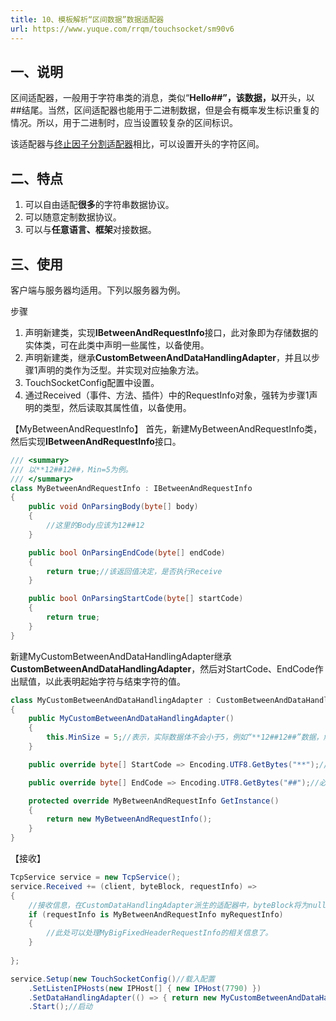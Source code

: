 ```yaml
---
title: 10、模板解析“区间数据”数据适配器
url: https://www.yuque.com/rrqm/touchsocket/sm90v6
---
```


<a name="MbHCL"></a>

## 一、说明

区间适配器，一般用于字符串类的消息，类似“**Hello##”，该数据，以**开头，以##结尾。当然，区间适配器也能用于二进制数据，但是会有概率发生标识重复的情况。所以，用于二进制时，应当设置较复杂的区间标识。

该适配器与[终止因子分割适配器](4、终止因子分割数据处理适配器\(TerminatorPackageAdapter\).md)相比，可以设置开头的字符区间。

<a name="eCz77"></a>

## 二、特点

1. 可以自由适配**很多**的字符串数据协议。
2. 可以随意定制数据协议。
3. 可以与**任意语言、框架**对接数据。

<a name="S5MfM"></a>

## 三、使用

客户端与服务器均适用。下列以服务器为例。

步骤

1. 声明新建类，实现**IBetweenAndRequestInfo**接口，此对象即为存储数据的实体类，可在此类中声明一些属性，以备使用。
2. 声明新建类，继承**CustomBetweenAndDataHandlingAdapter**，并且以步骤1声明的类作为泛型。并实现对应抽象方法。
3. TouchSocketConfig配置中设置。
4. 通过Received（事件、方法、插件）中的RequestInfo对象，强转为步骤1声明的类型，然后读取其属性值，以备使用。

【MyBetweenAndRequestInfo】
首先，新建MyBetweenAndRequestInfo类，然后实现**IBetweenAndRequestInfo**接口。

```csharp
/// <summary>
/// 以**12##12##，Min=5为例。
/// </summary>
class MyBetweenAndRequestInfo : IBetweenAndRequestInfo
{
    public void OnParsingBody(byte[] body)
    {
        //这里的Body应该为12##12
    }

    public bool OnParsingEndCode(byte[] endCode)
    {
        return true;//该返回值决定，是否执行Receive
    }

    public bool OnParsingStartCode(byte[] startCode)
    {
        return true;
    }
}

```

新建MyCustomBetweenAndDataHandlingAdapter继承**CustomBetweenAndDataHandlingAdapter**，然后对StartCode、EndCode作出赋值，以此表明起始字符与结束字符的值。

```csharp
class MyCustomBetweenAndDataHandlingAdapter : CustomBetweenAndDataHandlingAdapter<MyBetweenAndRequestInfo>
{
    public MyCustomBetweenAndDataHandlingAdapter()
    {
        this.MinSize = 5;//表示，实际数据体不会小于5，例如“**12##12##”数据，解析后会解析成“12##12”
    }

    public override byte[] StartCode => Encoding.UTF8.GetBytes("**");//可以为0长度字节，意味着没有起始标识。

    public override byte[] EndCode => Encoding.UTF8.GetBytes("##");//必须为有效值。

    protected override MyBetweenAndRequestInfo GetInstance()
    {
        return new MyBetweenAndRequestInfo();
    }
}
```

【接收】

```csharp
TcpService service = new TcpService();
service.Received += (client, byteBlock, requestInfo) =>
{
    //接收信息，在CustomDataHandlingAdapter派生的适配器中，byteBlock将为null，requestInfo将为适配器定义的泛型
    if (requestInfo is MyBetweenAndRequestInfo myRequestInfo)
    {
        //此处可以处理MyBigFixedHeaderRequestInfo的相关信息了。
    }
  
};

service.Setup(new TouchSocketConfig()//载入配置     
    .SetListenIPHosts(new IPHost[] { new IPHost(7790) })
    .SetDataHandlingAdapter(() => { return new MyCustomBetweenAndDataHandlingAdapter(); }))//配置适配器
    .Start();//启动
```

